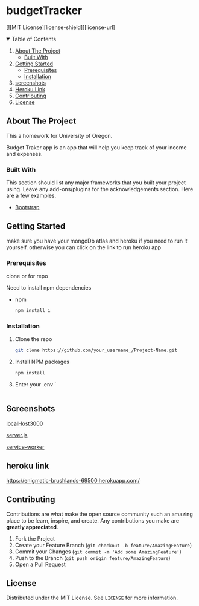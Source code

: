 # budgetTracker


[![MIT License][license-shield]][license-url]



<!-- TABLE OF CONTENTS -->
<details open="open">
  <summary>Table of Contents</summary>
  <ol>
    <li>
      <a href="#about-the-project">About The Project</a>
      <ul>
        <li><a href="#built-with">Built With</a></li>
      </ul>
    </li>
    <li>
      <a href="#getting-started">Getting Started</a>
      <ul>
        <li><a href="#prerequisites">Prerequisites</a></li>
        <li><a href="#installation">Installation</a></li>
      </ul>
    </li>
    <li><a href="#screenshots">screenshots</a></li>
    <li><a href="#heroku">Heroku Link</a></li>
    <li><a href="#contributing">Contributing</a></li>
    <li><a href="#license">License</a></li>
    
  </ol>
</details>



<!-- ABOUT THE PROJECT -->
## About The Project


This a homework for University of Oregon.

Budget Traker app is an app that will help you keep track of your income and expenses.

### Built With

This section should list any major frameworks that you built your project using. Leave any add-ons/plugins for the acknowledgements section. Here are a few examples.
* [Bootstrap](https://getbootstrap.com)



<!-- GETTING STARTED -->
## Getting Started
make sure you have your mongoDb atlas and heroku if you need to run it yourself. otherwise you can click on the link to run heroku app

### Prerequisites
clone or for repo

Need to install npm dependencies
* npm
  ```sh
  npm install i
  ```

### Installation

1. Clone the repo
   ```sh
   git clone https://github.com/your_username_/Project-Name.git
   ```
3. Install NPM packages
   ```sh
   npm install
   ```
4. Enter your .env `
   ```;
   ```




## Screenshots
[localHost3000](assets/localhost.JPG)

[server.js](assets/serverjs.JPG)

[service-worker](serviceWorker.JPG)



## heroku link

https://enigmatic-brushlands-69500.herokuapp.com/


<!-- CONTRIBUTING -->
## Contributing

Contributions are what make the open source community such an amazing place to be learn, inspire, and create. Any contributions you make are **greatly appreciated**.

1. Fork the Project
2. Create your Feature Branch (`git checkout -b feature/AmazingFeature`)
3. Commit your Changes (`git commit -m 'Add some AmazingFeature'`)
4. Push to the Branch (`git push origin feature/AmazingFeature`)
5. Open a Pull Request



<!-- LICENSE -->
## License

Distributed under the MIT License. See `LICENSE` for more information.








